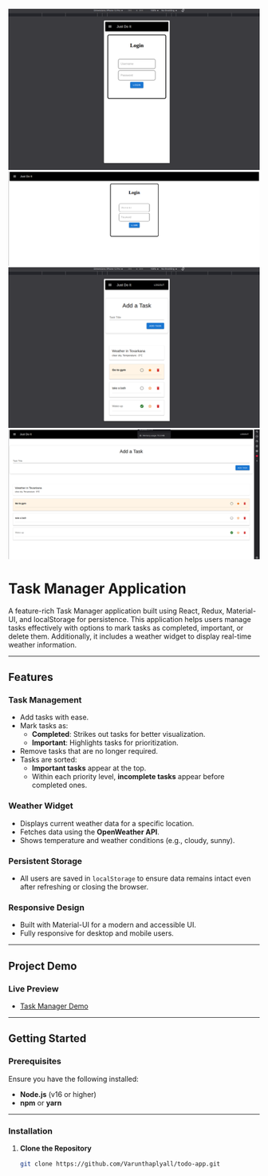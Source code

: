 ![image](./public/Screenshot%20from%202025-01-21%2021-52-51.png)
![image](./public/Screenshot%20from%202025-01-21%2021-52-35.png)
![image](./public/Screenshot%20from%202025-01-21%2021-53-24.png)
![image](./public/Screenshot%20from%202025-01-21%2021-53-35.png)

# Task Manager Application

A feature-rich Task Manager application built using React, Redux, Material-UI, and localStorage for persistence. This application helps users manage tasks effectively with options to mark tasks as completed, important, or delete them. Additionally, it includes a weather widget to display real-time weather information.

---

## **Features**

### **Task Management**

- Add tasks with ease.
- Mark tasks as:
  - **Completed**: Strikes out tasks for better visualization.
  - **Important**: Highlights tasks for prioritization.
- Remove tasks that are no longer required.
- Tasks are sorted:
  - **Important tasks** appear at the top.
  - Within each priority level, **incomplete tasks** appear before completed ones.

### **Weather Widget**

- Displays current weather data for a specific location.
- Fetches data using the **OpenWeather API**.
- Shows temperature and weather conditions (e.g., cloudy, sunny).

### **Persistent Storage**

- All users are saved in `localStorage` to ensure data remains intact even after refreshing or closing the browser.

### **Responsive Design**

- Built with Material-UI for a modern and accessible UI.
- Fully responsive for desktop and mobile users.

---

## **Project Demo**

### Live Preview

- [Task Manager Demo](https://todo-app-seven-dusky-37.vercel.app/login)

---

## **Getting Started**

### **Prerequisites**

Ensure you have the following installed:

- **Node.js** (v16 or higher)
- **npm** or **yarn**

---

### **Installation**

1. **Clone the Repository**

   ```bash
   git clone https://github.com/Varunthaplyall/todo-app.git

   ```
